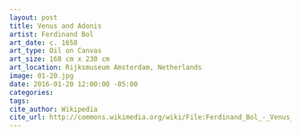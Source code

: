 ```yaml
---
layout: post
title: Venus and Adonis
artist: Ferdinand Bol
art_date: c. 1658
art_type: Oil on Canvas
art_size: 168 cm x 230 cm
art_location: Rijksmuseum Amsterdam, Netherlands
image: 01-20.jpg
date: 2016-01-20 12:00:00 -05:00
categories:
tags:
cite_author: Wikipedia
cite_url: http://commons.wikimedia.org/wiki/File:Ferdinand_Bol_-_Venus_and_Adonis_-_WGA2367.jpg
---
```

